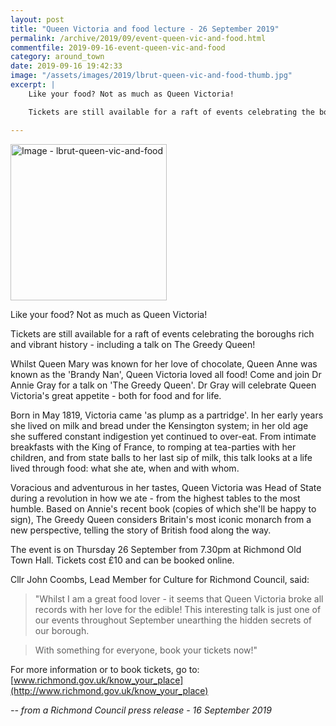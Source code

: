 ```yaml
---
layout: post
title: "Queen Victoria and food lecture - 26 September 2019"
permalink: /archive/2019/09/event-queen-vic-and-food.html
commentfile: 2019-09-16-event-queen-vic-and-food
category: around_town
date: 2019-09-16 19:42:33
image: "/assets/images/2019/lbrut-queen-vic-and-food-thumb.jpg"
excerpt: |
    Like your food? Not as much as Queen Victoria!

    Tickets are still available for a raft of events celebrating the boroughs rich and vibrant history - including a talk on The Greedy Queen!

---
```

<a href="/assets/images/2019/lbrut-queen-vic-and-food.jpg" title="Click for a larger image"><img src="/assets/images/2019/lbrut-queen-vic-and-food-thumb.jpg" width="250" alt="Image - lbrut-queen-vic-and-food"  class="photo right"/></a>

Like your food? Not as much as Queen Victoria!

Tickets are still available for a raft of events celebrating the boroughs rich and vibrant history - including a talk on The Greedy Queen!

Whilst Queen Mary was known for her love of chocolate, Queen Anne was known as the 'Brandy Nan', Queen Victoria loved all food!  Come and join Dr Annie Gray for a talk on 'The Greedy Queen'. Dr Gray will celebrate Queen Victoria's great appetite - both for food and for life.

Born in May 1819, Victoria came 'as plump as a partridge'. In her early years she lived on milk and bread under the Kensington system; in her old age she suffered constant indigestion yet continued to over-eat. From intimate breakfasts with the King of France, to romping at tea-parties with her children, and from state balls to her last sip of milk, this talk looks at a life lived through food: what she ate, when and with whom.

Voracious and adventurous in her tastes, Queen Victoria was Head of State during a revolution in how we ate - from the highest tables to the most humble. Based on Annie's recent book (copies of which she'll be happy to sign), The Greedy Queen considers Britain's most iconic monarch from a new perspective, telling the story of British food along the way.

The event is on Thursday 26 September from 7.30pm at Richmond Old Town Hall. Tickets cost &pound;10 and can be booked online.

Cllr John Coombs, Lead Member for Culture for Richmond Council, said:

> "Whilst I am a great food lover - it seems that Queen Victoria broke all records with her love for the edible! This interesting talk is just one of our events throughout September unearthing the hidden secrets of our borough.

> With something for everyone, book your tickets now!"

For more information or to book tickets, go to: [www.richmond.gov.uk/know_your_place](http://www.richmond.gov.uk/know_your_place)

<cite>-- from a Richmond Council press release - 16 September 2019</cite>

